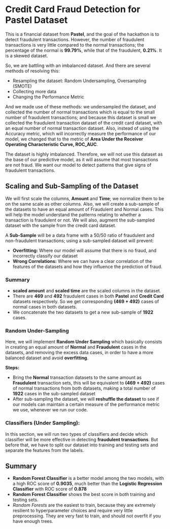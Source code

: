 # Credit Card Fraud Detection for Pastel Dataset

This is a financial dataset from __Pastel__, and the goal of the hackathon is to detect fraudulent transactions. However, the number of fraudulent transactions is very little compared to the normal transactions; the percentage of the normal is __99.79%__, while that of the fraudulent, __0.21%__. It is a skewed dataset.

So, we are battling with an imbalanced dataset. And there are several methods of resolving this:
- Resampling the dataset: Random Undersampling, Oversampling (SMOTE)
- Collecting more data
- Changing the Performance Metric

And we made use of these methods: we undersampled the dataset, and collected the number of normal transactions which is equal to the small number of fraudulent transactions;
and because this dataset is small we collected the fraudulent transaction dataset of the credit card dataset, with an equal number of normal transaction dataset.
Also, instead of using the Accuracy metric, which will incorrectly measure the performance of our model, we changed that to the metric of __Area Under the Receiver Operating Characteristic Curve, ROC_AUC__.

The dataset is highly imbalanced. Therefore, we will not use this dataset as the base of our predictive model, as it will assume that most transactions are not fraud.
We want our model to detect patterns that give signs of fraudulent transactions. 

## Scaling and Sub-Sampling of the Dataset

We will first scale the columns, __Amount__ and __Time__; we normalize them to be on the same scale as other columns.
Also, we will create a sub-sample of the datasets to have an equal amount of Fraudulent and Normal cases. This will help the model understand the patterns relating to whether a transaction is fraudulent or not. We will also, augment the sub-sampled dataset with the sample from the credit card dataset.

A __Sub-Sample__ will be a data frame with a 50/50 ratio of fraudulent and non-fraudulent transactions; using a sub-sampled dataset will prevent:
- __Overfitting:__ Where our model will assume that there is no fraud, and incorrectly classify our dataset
- __Wrong Correlations:__ Where we can have a clear correlation of the features of the datasets and how they influence the prediction of fraud.


### Summary
-  __scaled amount__ and __scaled time__ are the scaled columns in the dataset.
- There are __469__ and __492__ fraudulent cases in both __Pastel__ and __Credit Card__ datasets respectively. So we get corresponding __(469 + 492)__ cases of normal cases in both datasets.
- We concatenate the two datasets to get a new sub-sample of __1922__ cases.

### Random Under-Sampling

Here, we will implement __Random Under Sampling__ which basically consists in creating an equal amount of __Normal__ and __Fraudulent__ cases in the datasets, and removing the excess data cases, in order to have a more balanced dataset and avoid __overfitting__.

__Steps:__
- Bring the __Normal__ transaction datasets to the same amount as __Fraudulent__ transaction sets, this will be equivalent to __(469 + 492)__ cases of normal transactions from both datasets, making a total number of __1922__ cases in the sub-sampled dataset
- After sub-sampling the dataset, we will __reshuffle the dataset__ to see if our models can maintain a certain measure of the performance metric we use, whenever we run our code.

### Classifiers (Under Sampling):

In this section, we will run two types of classifiers and decide which classifier will be more effective in detecting __fraudulent transactions__. 
But before that, we have to split our dataset into training and testing sets and separate the features from the labels.

## Summary

- __Random Forest Classifier__ is a better model among the two models, with a high ROC score of __0.9035__, much better than the __Logistic Regression Classifier__ with ROC score of __0.878__
- __Random Forest Classifier__ shows the best score in both training and testing sets.
- _Random Forests_ are the easiest to train, because they are extremely resilient to hyperparameter choices and require very little preprocessing. They are very fast to train, and should not overfit if you have enough trees. 
